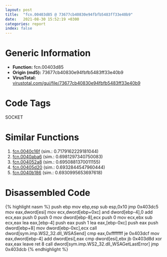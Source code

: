 ```yaml
---
layout: post
title:  "fcn.00403d85 @ 73677cb40830e94fbfb5483ff33e40b9"
date:   2021-08-30 15:52:19 +0300
categories: report
index: false
---
```


# Generic Information
- **Function:** fcn.00403d85
- **Origin (md5):** 73677cb40830e94fbfb5483ff33e40b9
- **VirusTotal:** [virustotal.com/gui/file/73677cb40830e94fbfb5483ff33e40b9][virustotal_ref]

# Code Tags
<span class="tag" id="SOCKET">SOCKET</span>


# Similar Functions

1. [fcn.0040c16f][similar_1_ref] (sim.: 0.7179162229181044)
2. [fcn.0040aba6][similar_2_ref] (sim.: 0.6981297340750083)
3. [fcn.004052a8][similar_3_ref] (sim.: 0.6950881370011155)
4. [fcn.00405d20][similar_4_ref] (sim.: 0.6932844547960444)
5. [fcn.0040b186][similar_5_ref] (sim.: 0.6930995653697618)


# Disassembled Code

{% highlight nasm %}
push ebp
mov ebp,esp
sub esp,0x10
jmp 0x403dc5
mov eax,dword[esi]
mov ecx,dword[ebp+0xc]
and dword[ebp-4],0
add ecx,eax
push 0
push 0
mov dword[ebp-8],ecx
push 0
mov ecx,ebx
sub ecx,eax
lea eax,[ebp-4]
push eax
push 1
lea eax,[ebp-0xc]
push eax
push dword[ebp+8]
mov dword[ebp-0xc],ecx
call dword[sym.imp.WS2_32.dll_WSASend]
cmp eax,0xffffffff
je 0x403dcf
mov eax,dword[ebp-4]
add dword[esi],eax
cmp dword[esi],ebx
jb 0x403d8d
xor eax,eax
leave 
ret 8
call dword[sym.imp.WS2_32.dll_WSAGetLastError]
jmp 0x403dcb
{% endhighlight %}


[similar_1_ref]: /report/fcn.0040c16f@f5b8476c36459986b226c45654aeb016
[similar_2_ref]: /report/fcn.0040aba6@0b645351d6df77d56852ad106e75fced
[similar_3_ref]: /report/fcn.004052a8@20a93604f17ee6f3c2aa7b1f7a497fcf
[similar_4_ref]: /report/fcn.00405d20@d96761eb00d2d97e2b6f5ffffed0b46a
[similar_5_ref]: /report/fcn.0040b186@40a770684b117e1d21b6dd3201f1566a
[virustotal_ref]: https://www.virustotal.com/gui/file/73677cb40830e94fbfb5483ff33e40b9